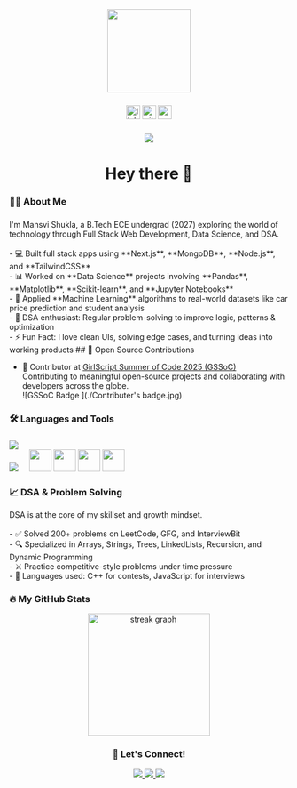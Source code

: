 <div align="center">
  <img height="150" src="https://media.giphy.com/media/M9gbBd9nbDrOTu1Mqx/giphy.gif" />
</div>

###

<div align="center">
  <img src="https://img.shields.io/static/v1?message=LinkedIn&logo=linkedin&label=&color=0077B5&logoColor=white&labelColor=&style=for-the-badge" height="25" alt="linkedin logo" />
  <img src="https://img.shields.io/static/v1?message=Github&logo=github&label=&color=000000&logoColor=white&labelColor=&style=for-the-badge" height="25" alt="github logo" />
  <img src="https://img.shields.io/static/v1?message=Gmail&logo=gmail&label=&color=D14836&logoColor=white&labelColor=&style=for-the-badge" height="25" alt="gmail logo" />
</div>

###

<div align="center">
  <img src="https://visitor-badge.laobi.icu/badge?page_id=mansvi11.mansvi11&" />
</div>

###

<h1 align="center">Hey there 👋</h1>

###

<h3 align="left">👩‍💻 About Me</h3>

###

<p align="left">
I'm Mansvi Shukla, a B.Tech ECE undergrad (2027) exploring the world of technology through Full Stack Web Development, Data Science, and DSA.<br><br>
- 💻 Built full stack apps using **Next.js**, **MongoDB**, **Node.js**, and **TailwindCSS**<br>
- 📊 Worked on **Data Science** projects involving **Pandas**, **Matplotlib**, **Scikit-learn**, and **Jupyter Notebooks**<br>
- 🤖 Applied **Machine Learning** algorithms to real-world datasets like car price prediction and student analysis<br>
- 🧠 DSA enthusiast: Regular problem-solving to improve logic, patterns & optimization<br>
- ⚡ Fun Fact: I love clean UIs, solving edge cases, and turning ideas into working products
  ## 🌸 Open Source Contributions

- 🎯 Contributor at [GirlScript Summer of Code 2025 (GSSoC)](https://gssoc.girlscript.tech)  
  Contributing to meaningful open-source projects and collaborating with developers across the globe.  
  ![GSSoC Badge ](./Contributer's badge.jpg)

</p>

###

<h3 align="left">🛠 Languages and Tools</h3>

###

<div align="left">
  <img src="https://skillicons.dev/icons?i=nextjs,react,ts,js,tailwind,html,css,redux,nodejs,express,mongodb,mysql,git,github,vscode,firebase" />
</div>

<div align="left">
  <img src="https://skillicons.dev/icons?i=cpp,python,java,postman,jupyter" />
  <img width="12" />
  <img src="https://cdn.jsdelivr.net/gh/devicons/devicon/icons/numpy/numpy-original.svg" height="40" />
  <img src="https://cdn.jsdelivr.net/gh/devicons/devicon/icons/pandas/pandas-original.svg" height="40" />
  <img src="https://cdn.jsdelivr.net/gh/devicons/devicon/icons/matplotlib/matplotlib-original.svg" height="40" />
  <img src="https://cdn.jsdelivr.net/gh/devicons/devicon/icons/scikit-learn/scikit-learn-original.svg" height="40" />
</div>

###

<h3 align="left">📈 DSA & Problem Solving</h3>

<p align="left">
DSA is at the core of my skillset and growth mindset.<br><br>
- ✅ Solved 200+ problems on LeetCode, GFG, and InterviewBit<br>
- 🔍 Specialized in Arrays, Strings, Trees, LinkedLists, Recursion, and Dynamic Programming<br>
- ⚔️ Practice competitive-style problems under time pressure<br>
- 🧩 Languages used: C++ for contests, JavaScript for interviews
</p>

###

<h3 align="left">🔥 My GitHub Stats</h3>

<div align="center">
  <img src="https://streak-stats.demolab.com?user=mansvi11&locale=en&mode=daily&theme=dark&hide_border=false&border_radius=5&order=3" height="220" alt="streak graph" />
</div>

###

<h3 align="center">🚀 Let's Connect!</h3>

<div align="center">
  <a href="https://www.linkedin.com/in/mansvi-shukla/" target="_blank">
    <img src="https://img.shields.io/badge/LinkedIn-Mansvi%20Shukla-0077B5?style=for-the-badge&logo=linkedin&logoColor=white" />
  </a>
  <a href="https://github.com/mansvi11" target="_blank">
    <img src="https://img.shields.io/badge/GitHub-mansvi11-181717?style=for-the-badge&logo=github&logoColor=white" />
  </a>
  <a href="mailto:mansvishukla2006@gmail.com" target="_blank">
    <img src="https://img.shields.io/badge/Email-mansvishukla2006@gmail.com-D14836?style=for-the-badge&logo=gmail&logoColor=white" />
  </a>
</div>
